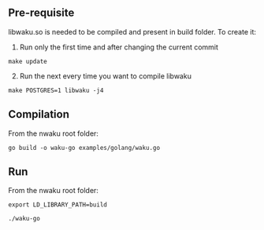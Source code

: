 
## Pre-requisite
libwaku.so is needed to be compiled and present in build folder. To create it:

1. Run only the first time and after changing the current commit
```code
make update
```
2. Run the next every time you want to compile libwaku
```code
make POSTGRES=1 libwaku -j4
```

## Compilation

From the nwaku root folder:

```code
go build -o waku-go examples/golang/waku.go
```

## Run
From the nwaku root folder:


```code
export LD_LIBRARY_PATH=build
```

```code
./waku-go
```
